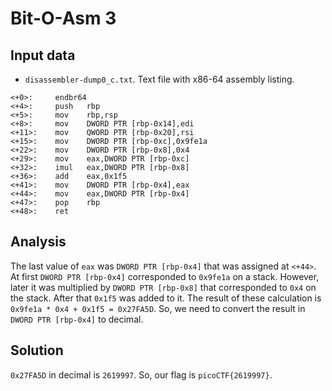 # Bit-O-Asm 3

## Input data

* `disassembler-dump0_c.txt`.
    Text file with x86-64 assembly listing.

```assembly
<+0>:     endbr64 
<+4>:     push   rbp
<+5>:     mov    rbp,rsp
<+8>:     mov    DWORD PTR [rbp-0x14],edi
<+11>:    mov    QWORD PTR [rbp-0x20],rsi
<+15>:    mov    DWORD PTR [rbp-0xc],0x9fe1a
<+22>:    mov    DWORD PTR [rbp-0x8],0x4
<+29>:    mov    eax,DWORD PTR [rbp-0xc]
<+32>:    imul   eax,DWORD PTR [rbp-0x8]
<+36>:    add    eax,0x1f5
<+41>:    mov    DWORD PTR [rbp-0x4],eax
<+44>:    mov    eax,DWORD PTR [rbp-0x4]
<+47>:    pop    rbp
<+48>:    ret
```

## Analysis

The last value of `eax` was `DWORD PTR [rbp-0x4]` that was assigned at `<+44>`.
At first `DWORD PTR [rbp-0x4]` corresponded to `0x9fe1a` on a stack.
However, later it was multiplied by `DWORD PTR [rbp-0x8]` that corresponded to `0x4` on the stack. 
After that `0x1f5` was added to it.
The result of these calculation is `0x9fe1a * 0x4 + 0x1f5 = 0x27FA5D`.
So, we need to convert the result in `DWORD PTR [rbp-0x4]` to decimal.

## Solution

`0x27FA5D` in decimal is `2619997`. So, our flag is `picoCTF{2619997}`.
